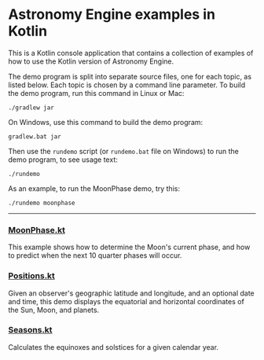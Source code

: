 # Astronomy Engine examples in Kotlin

This is a Kotlin console application that contains a collection of
examples of how to use the Kotlin version of Astronomy Engine.

The demo program is split into separate source files, one for each topic, as listed below.
Each topic is chosen by a command line parameter.
To build the demo program, run this command in Linux or Mac:

```
./gradlew jar
```

On Windows, use this command to build the demo program:

```
gradlew.bat jar
```

Then use the `rundemo` script (or `rundemo.bat` file on Windows) to
run the demo program, to see usage text:

```
./rundemo
```

As an example, to run the MoonPhase demo, try this:

```
./rundemo moonphase
```

---

### [MoonPhase.kt](src/main/kotlin/MoonPhase.kt)
This example shows how to determine the Moon's current phase,
and how to predict when the next 10 quarter phases will occur.

### [Positions.kt](src/main/kotlin/Positions.kt)
Given an observer's geographic latitude and longitude,
and an optional date and time, this demo displays the
equatorial and horizontal coordinates of the Sun, Moon, and planets.

### [Seasons.kt](src/main/kotlin/Seasons.kt)
Calculates the equinoxes and solstices for a given calendar year.
